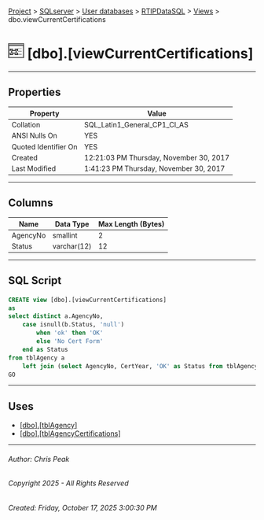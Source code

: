#### 

[Project](../../../../index.md) > [SQLserver](../../../index.md) > [User databases](../../index.md) > [RTIPDataSQL](../index.md) > [Views](Views.md) > dbo.viewCurrentCertifications

# ![Views](../../../../Images/View32.png) [dbo].[viewCurrentCertifications]

---

## <a name="#properties"></a>Properties

| Property | Value |
|---|---|
| Collation | SQL_Latin1_General_CP1_CI_AS |
| ANSI Nulls On | YES |
| Quoted Identifier On | YES |
| Created | 12:21:03 PM Thursday, November 30, 2017 |
| Last Modified | 1:41:23 PM Thursday, November 30, 2017 |


---

## <a name="#columns"></a>Columns

| Name | Data Type | Max Length (Bytes) |
|---|---|---|
| AgencyNo | smallint | 2 |
| Status | varchar(12) | 12 |


---

## <a name="#sqlscript"></a>SQL Script

```sql
CREATE view [dbo].[viewCurrentCertifications] 
as
select distinct a.AgencyNo, 
	case isnull(b.Status, 'null')
		when 'ok' then 'OK'
		else 'No Cert Form'
	end as Status
from tblAgency a
	left join (select AgencyNo, CertYear, 'OK' as Status from tblAgencyCertifications where CertYear = year(getdate())) b ON a.AgencyNo = b.AgencyNo
GO

```


---

## <a name="#uses"></a>Uses

* [[dbo].[tblAgency]](../Tables/dbo_tblAgency.md)
* [[dbo].[tblAgencyCertifications]](../Tables/dbo_tblAgencyCertifications.md)


---

###### Author:  Chris Peak

###### Copyright 2025 - All Rights Reserved

###### Created: Friday, October 17, 2025 3:00:30 PM

